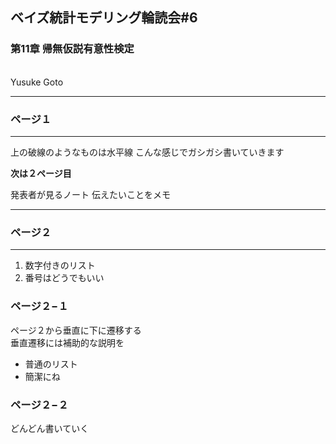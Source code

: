 ## ベイズ統計モデリング輪読会#6
### 第11章 帰無仮説有意性検定
<br>
Yusuke Goto

---

### ページ１
- - -
上の破線のようなものは水平線
こんな感じでガシガシ書いていきます

**次は２ページ目**

<aside class="notes">
  発表者が見るノート   
  伝えたいことをメモ  
</aside>


---
### ページ２
- - -
1. 数字付きのリスト
1. 番号はどうでもいい

>>>
### ページ２−１
ページ２から垂直に下に遷移する  
垂直遷移には補助的な説明を

- 普通のリスト
- 簡潔にね

>>>
### ページ２−２
どんどん書いていく
